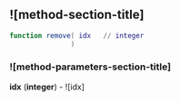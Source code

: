 ## ![method-section-title]


```lua
function remove( idx   // integer
               )
```


### ![method-parameters-section-title]

**idx** (**integer**) - ![idx]

